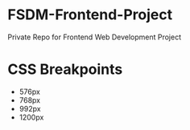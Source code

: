 # FSDM-Frontend-Project

Private Repo for Frontend Web Development Project

# CSS Breakpoints

- 576px
- 768px
- 992px
- 1200px
